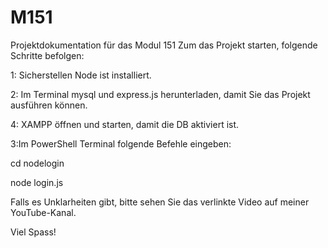 # M151
Projektdokumentation für das Modul 151
Zum das Projekt starten, folgende Schritte befolgen:

1: Sicherstellen Node ist installiert.

2: Im Terminal mysql und express.js herunterladen, damit Sie das Projekt ausführen können.

4: XAMPP öffnen und starten, damit die DB aktiviert ist.

3:Im PowerShell Terminal folgende Befehle eingeben:

cd nodelogin

node login.js

Falls es Unklarheiten gibt, bitte sehen Sie das verlinkte Video auf meiner YouTube-Kanal.

Viel Spass!

